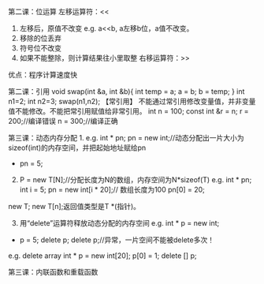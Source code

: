 第二课：位运算
左移运算符：<<
1. 左移后，原值不改变
e.g. a<<b, a左移b位，a值不改变。
2. 移除的位丢弃
3. 符号位不改变
1. 如果不能整除，则计算结果往小里取整
右移运算符：>>

优点：程序计算速度快

第二课：引用
void swap(int &a, int &b){
	int temp = a;
	a = b;
	b = temp;
}
int n1=2;
int n2=3;
swap(n1,n2);
【常引用】
不能通过常引用修改变量值，并非变量值不能修改。不能把常引用赋值给非常引用。
int n = 100;
const int &r = n;
r = 200;//编译错误
n = 300;//编译正确


第三课：动态内存分配
1. 
e.g.
int * pn;
pn = new int;//动态分配出一片大小为sizeof(int)的内存空间，并把起始地址赋给pn
* pn = 5;

2. P = new T[N];//分配长度为N的数组，内存空间为N*sizeof(T)
e.g.
int * pn;
int i = 5;
pn = new int[i * 20];// 数组长度为100
pn[0] = 20;

new T; new T[n];返回值类型是T *(指针)。

3. 用“delete”运算符释放动态分配的内存空间
e.g.
int * p = new int;
* p = 5;
delete p;
delete p;//异常，一片空间不能被delete多次！

e.g. delete array
int * p = new int[20];
p[0] = 1;
delete [] p;

第三课：内联函数和重载函数







